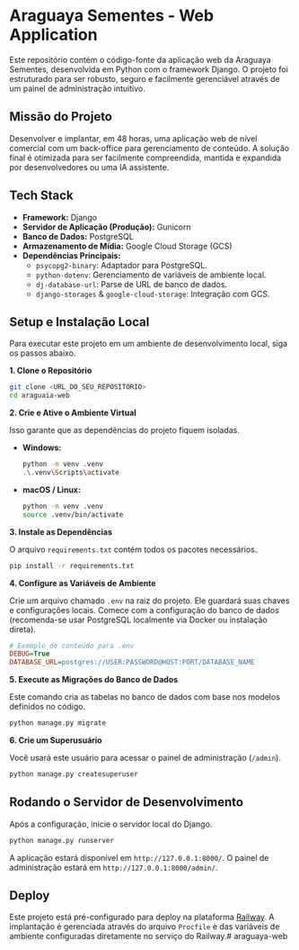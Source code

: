 # Araguaya Sementes - Web Application

Este repositório contém o código-fonte da aplicação web da Araguaya Sementes, desenvolvida em Python com o framework Django. O projeto foi estruturado para ser robusto, seguro e facilmente gerenciável através de um painel de administração intuitivo.

## Missão do Projeto

Desenvolver e implantar, em 48 horas, uma aplicação web de nível comercial com um back-office para gerenciamento de conteúdo. A solução final é otimizada para ser facilmente compreendida, mantida e expandida por desenvolvedores ou uma IA assistente.

## Tech Stack

-   **Framework:** Django
-   **Servidor de Aplicação (Produção):** Gunicorn
-   **Banco de Dados:** PostgreSQL
-   **Armazenamento de Mídia:** Google Cloud Storage (GCS)
-   **Dependências Principais:**
    -   `psycopg2-binary`: Adaptador para PostgreSQL.
    -   `python-dotenv`: Gerenciamento de variáveis de ambiente local.
    -   `dj-database-url`: Parse de URL de banco de dados.
    -   `django-storages` & `google-cloud-storage`: Integração com GCS.

## Setup e Instalação Local

Para executar este projeto em um ambiente de desenvolvimento local, siga os passos abaixo.

**1. Clone o Repositório**

```bash
git clone <URL_DO_SEU_REPOSITORIO>
cd araguaia-web
```

**2. Crie e Ative o Ambiente Virtual**

Isso garante que as dependências do projeto fiquem isoladas.

* **Windows:**
    ```bash
    python -m venv .venv
    .\.venv\Scripts\activate
    ```
* **macOS / Linux:**
    ```bash
    python -m venv .venv
    source .venv/bin/activate
    ```

**3. Instale as Dependências**

O arquivo `requirements.txt` contém todos os pacotes necessários.

```bash
pip install -r requirements.txt
```

**4. Configure as Variáveis de Ambiente**

Crie um arquivo chamado `.env` na raiz do projeto. Ele guardará suas chaves e configurações locais. Comece com a configuração do banco de dados (recomenda-se usar PostgreSQL localmente via Docker ou instalação direta).

```ini
# Exemplo de conteúdo para .env
DEBUG=True
DATABASE_URL=postgres://USER:PASSWORD@HOST:PORT/DATABASE_NAME
```

**5. Execute as Migrações do Banco de Dados**

Este comando cria as tabelas no banco de dados com base nos modelos definidos no código.

```bash
python manage.py migrate
```

**6. Crie um Superusuário**

Você usará este usuário para acessar o painel de administração (`/admin`).

```bash
python manage.py createsuperuser
```

## Rodando o Servidor de Desenvolvimento

Após a configuração, inicie o servidor local do Django.

```bash
python manage.py runserver
```

A aplicação estará disponível em `http://127.0.0.1:8000/`.
O painel de administração estará em `http://127.0.0.1:8000/admin/`.

## Deploy

Este projeto está pré-configurado para deploy na plataforma [Railway](https://railway.app/). A implantação é gerenciada através do arquivo `Procfile` e das variáveis de ambiente configuradas diretamente no serviço do Railway.# araguaya-web
